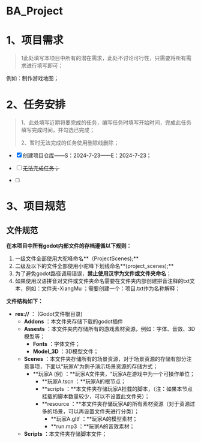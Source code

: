 # BA_Project
# 1、项目需求

> 1此处填写本项目中所有的潜在需求，此处不讨论可行性，只需要将所有需求进行填写即可；

例如：制作游戏地图；



# 2、任务安排

> 1、此处填写近期将要完成的任务，编写任务时填写开始时间，完成此任务填写完成时间，并勾选已完成；
>
> 2、暂时无法完成的任务使用删除线删除；

- [x] 创建项目仓库——S：2024-7-23——E：2024-7-23；

- [ ] ~~无法完成任务；~~
- [ ] 

# 3、项目规范

## 文件规范

**在本项目中所有godot内部文件的存档遵循以下规则：**

1. 一级文件全部使用大驼峰命名**（ProjectScenes);**
2. 二级及以下的文件全部使用小驼峰下划线命名**(project_scenes);**
3. 为了避免godot路径调用错误，**禁止使用汉字为文件或文件夹命名**；
4. 如果使用汉语拼音对文件或文件夹命名需要在文件夹内部创建拼音注释的txt文本，例如：文件夹-XiangMu ；需要创建一个：项目.txt作为名称解释；

**文件结构如下：**

- **res://**   ：	(Godot文件根目录)
  - **Addons** ：本文件夹存储下载的godot插件
  - **Assests** ：本文件夹内存储所有的游戏素材资源，例如：字体、音效、3D模型等；
    - **Fonts** ：字体文件；
    - **Model_3D** ：3D模型文件；
  - **Scenes** ：本文件夹存储所有的场景资源，对于场景资源的存储有部分注意事项，下面以“玩家A”为例子演示场景资源的存储方式；
    - **玩家A (例) ：**玩家A文件夹，“玩家A在游戏中为一个可操作单位；
      - **玩家A.tscn ：**玩家A的根节点；
      - **scripts ：**本文件夹存储玩家A挂载的脚本，（注：如果本节点挂载的脚本数量较少，可以不设置此文件夹）；
      - **resource ：**本文件夹存储玩家A的所有素材资源（对于资源过多的场景，可以再设置文件夹进行分类）；
        - **玩家A.gltf ：**玩家A的模型素材；
        - **run.mp3 ：**玩家A的音效素材；
  - **Scripts** ：本文件夹存储脚本文件；

